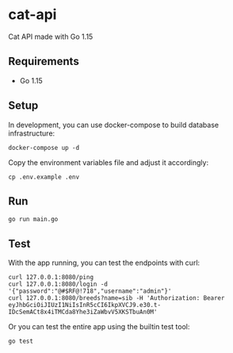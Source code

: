 # cat-api

Cat API made with Go 1.15

## Requirements

- Go 1.15

## Setup

In development, you can use docker-compose to build database infrastructure:

```
docker-compose up -d
```

Copy the environment variables file and adjust it accordingly:

```
cp .env.example .env
```

## Run

```
go run main.go
```

## Test

With the app running, you can test the endpoints with curl:

```
curl 127.0.0.1:8080/ping
curl 127.0.0.1:8080/login -d '{"password":"@#$RF@!718","username":"admin"}'
curl 127.0.0.1:8080/breeds?name=sib -H 'Authorization: Bearer eyJhbGciOiJIUzI1NiIsInR5cCI6IkpXVCJ9.e30.t-IDcSemACt8x4iTMCda8Yhe3iZaWbvV5XKSTbuAn0M'
```

Or you can test the entire app using the builtin test tool:

```
go test
```
